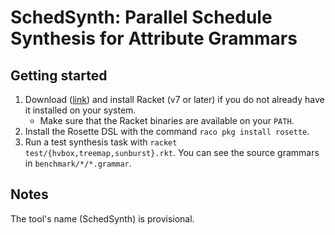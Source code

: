 # SchedSynth: Parallel Schedule Synthesis for Attribute Grammars

## Getting started

1. Download ([link](https://racket-lang.org/download/)) and install Racket (v7
   or later) if you do not already have it installed on your system.
   - Make sure that the Racket binaries are available on your `PATH`.
2. Install the Rosette DSL with the command `raco pkg install rosette`.
3. Run a test synthesis task with `racket test/{hvbox,treemap,sunburst}.rkt`.
   You can see the source grammars in `benchmark/*/*.grammar`.

## Notes

The tool's name (SchedSynth) is provisional.
